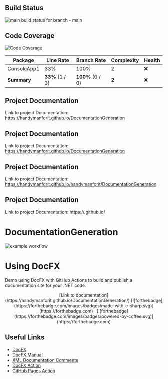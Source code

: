 [comment]: <> (build status start)
## Build Status
![main build status for branch - main](https://github.com/handymanforit/DocumentationGeneration/actions/workflows/ci-build.yml/badge.svg?branch=main)

[comment]: <> (build status end)

[comment]: <> (coverage details start)

## Code Coverage

![Code Coverage](https://img.shields.io/badge/Code%20Coverage-33%25-critical?style=flat)

Package | Line Rate | Branch Rate | Complexity | Health
-------- | --------- | ----------- | ---------- | ------
ConsoleApp1 | 33% | 100% | 2 | ❌
**Summary** | **33%** (1 / 3) | **100%** (0 / 0) | **2** | ❌


[comment]: <> (coverage details end)

[comment]: <> (documentation link start)

## Project Documentation

Link to project Documentation: https://handymanforit.github.io/DocumentationGeneration

[comment]: <> (documentation link end)















[comment]: <> (documentation link start)

## Project Documentation

Link to project Documentation: https://handymanforit.github.io/DocumentationGeneration

[comment]: <> (documentation link end)















[comment]: <> (documentation link start)

## Project Documentation

Link to project Documentation: https://handymanforit.github.io/handymanforit/DocumentationGeneration

[comment]: <> (documentation link end)















[comment]: <> (documentation link start)

## Project Documentation

Link to project Documentation: https://<OWNER>.github.io/<REPOSITORY>

[comment]: <> (documentation link end)











































































# DocumentationGeneration

![example workflow](https://github.com/handymanforit/DocumentationGeneration/actions/workflows/ci-build.yml/badge.svg)

# Using DocFX 



Demo using DocFX with GitHub Actions to build and publish a documentation site for your .NET code. 

<div align="center">
[Link to documentation](https://handymanforit.github.io/DocumentationGeneration/)
[![forthebadge](https://forthebadge.com/images/badges/made-with-c-sharp.svg)](https://forthebadge.com)
&nbsp;
[![forthebadge](https://forthebadge.com/images/badges/powered-by-coffee.svg)](https://forthebadge.com)

</div>

## Useful Links

- [DocFX](https://github.com/dotnet/docfx)
- [DocFX Manual](https://dotnet.github.io/docfx/index.html)
- [XML Documentation Comments](https://docs.microsoft.com/en-us/dotnet/csharp/language-reference/xmldoc/)
- [DocFX Action](https://github.com/nikeee/docfx-action)
- [GitHub Pages Action](https://github.com/peaceiris/actions-gh-pages)
